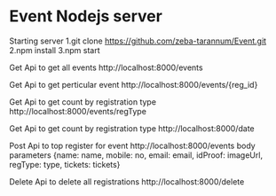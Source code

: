 # Event Nodejs server

Starting server
1.git clone https://github.com/zeba-tarannum/Event.git
2.npm install
3.npm start

Get Api to get all events
http://localhost:8000/events

Get Api to get perticular event
http://localhost:8000/events/{reg_id}

Get Api to get count by registration type
http://localhost:8000/events/regType

Get Api to get count by registration type
http://localhost:8000/date

Post Api to top register for event
http://localhost:8000/events
body parameters
{name: name,
 mobile: no,
 email: email,
 idProof: imageUrl,
 regType: type,
 tickets: tickets}
 
 Delete Api to delete all registrations
 http://localhost:8000/delete
